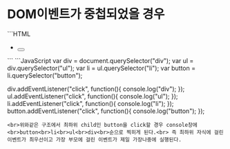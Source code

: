 <h1> DOM이벤트가 중첩되었을 경우</h1>
```HTML
<div>
  <ul>
    <li>
      <button></button>
    </li>
  </ul>
</div>
```
```JavaScript
var div = document.querySelector("div");
var ul = div.querySelector("ul");
var li = ul.querySelector("li");
var button = li.querySelector("button");

div.addEventListener("click", function(){
	console.log("div");
});
ul.addEventListener("click", function(){
	console.log("ul");
});
li.addEventListener("click", function(){
	console.log("li");
});
button.addEventListener("click", function(){
	console.log("button");
});
```
<br>위와같은 구조에서 최하위 child인 button을 click할 경우 console창에<br>button<br>li<br>ul<br>div<br>순으로 찍히게 된다.<br> 즉 최하위 자식에 걸린 이벤트가 최우선이고 가장 부모에 걸린 이벤트가 제일 가장나중에 실행된다.
